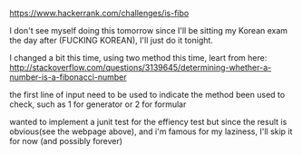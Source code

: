 https://www.hackerrank.com/challenges/is-fibo

I don't see myself doing this tomorrow since I'll be sitting my Korean exam the day after (FUCKING KOREAN), I'll just do it tonight.

I changed a bit this time, using two method this time, leart from here:
http://stackoverflow.com/questions/3139645/determining-whether-a-number-is-a-fibonacci-number

the first line of input need to be used to indicate the method been used to check, such as 1 for generator or 2 for formular

wanted to implement a junit test for the effiency test but since the result is obvious(see the webpage above), and i'm famous for my laziness, I'll skip it for now (and possibly forever)
